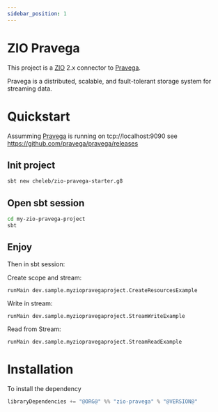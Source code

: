 ```yaml
---
sidebar_position: 1
---
```

# ZIO Pravega

This project is a [ZIO](https://zio.dev) 2.x connector to [Pravega](https://pravega.io). 

Pravega is a distributed, scalable, and fault-tolerant storage system for streaming data.

# Quickstart 

Assumming [Pravega](https://pravega.io) is running on tcp://localhost:9090 see https://github.com/pravega/pravega/releases
## Init project
```bash
sbt new cheleb/zio-pravega-starter.g8
```

## Open sbt session

```bash
cd my-zio-pravega-project
sbt
```

## Enjoy

Then in sbt session:

Create scope and stream:

```sbtshell
runMain dev.sample.myziopravegaproject.CreateResourcesExample
```

Write in stream:

```sbtshell
runMain dev.sample.myziopravegaproject.StreamWriteExample
```

Read from Stream:

```sbtshell
runMain dev.sample.myziopravegaproject.StreamReadExample
```


# Installation

To install the dependency

```scala
libraryDependencies += "@ORG@" %% "zio-pravega" % "@VERSION@"
```

